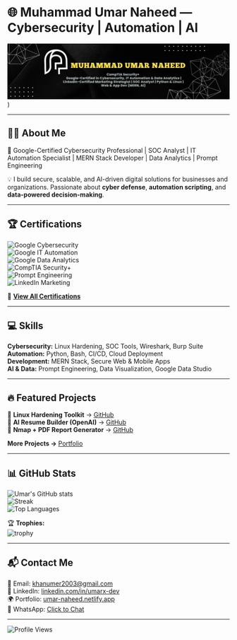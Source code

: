 # 🌐 Muhammad Umar Naheed — Cybersecurity | Automation | AI  

![Header GIF or Banner](https://github.com/umark-dev/UmarNaheed-Portfolio/blob/main/Black%20and%20Yellow%20Web%20Developer%20LinkedIn%20Banner%20(11).png))  

---

## 👨‍💻 About Me  
🔐 Google-Certified Cybersecurity Professional | SOC Analyst | IT Automation Specialist | MERN Stack Developer | Data Analytics | Prompt Engineering  

💡 I build secure, scalable, and AI-driven digital solutions for businesses and organizations. Passionate about **cyber defense**, **automation scripting**, and **data-powered decision-making**.  

---

## 🏆 Certifications  
![Google Cybersecurity](https://img.shields.io/badge/Google-Cybersecurity-blue)  
![Google IT Automation](https://img.shields.io/badge/Google-IT%20Automation-green)  
![Google Data Analytics](https://img.shields.io/badge/Google-Data%20Analytics-orange)  
![CompTIA Security+](https://img.shields.io/badge/CompTIA-Security+-red)  
![Prompt Engineering](https://img.shields.io/badge/Prompt-Engineering-purple)  
![LinkedIn Marketing](https://img.shields.io/badge/LinkedIn-Marketing-blue)  

🔗 [**View All Certifications**](https://linkedin.com/in/umarx-dev)  

---

## 💻 Skills  
**Cybersecurity:** Linux Hardening, SOC Tools, Wireshark, Burp Suite  
**Automation:** Python, Bash, CI/CD, Cloud Deployment  
**Development:** MERN Stack, Secure Web & Mobile Apps  
**AI & Data:** Prompt Engineering, Data Visualization, Google Data Studio  

---

## 🔥 Featured Projects  
🚀 **Linux Hardening Toolkit** → [GitHub](https://github.com/umark-dev/linux-hardening)  
🚀 **AI Resume Builder (OpenAI)** → [GitHub](https://github.com/umark-dev/ai-resume-builder)  
🚀 **Nmap + PDF Report Generator** → [GitHub](https://github.com/umark-dev/nmap-reports)  

**More Projects →** [Portfolio](https://umar-naheed.netlify.app)  

---

## 📊 GitHub Stats  
![Umar's GitHub stats](https://github-readme-stats.vercel.app/api?username=umark-dev&show_icons=true&theme=radical)  
![Streak](https://github-readme-streak-stats.herokuapp.com/?user=umark-dev&theme=radical)  
![Top Languages](https://github-readme-stats.vercel.app/api/top-langs/?username=umark-dev&layout=compact&theme=radical)  

🏆 **Trophies:**  
![trophy](https://github-profile-trophy.vercel.app/?username=umark-dev&theme=dracula)  

---

## 📬 Contact Me  
📧 Email: [khanumer2003@gmail.com](mailto:khanumer2003@gmail.com)  
🔗 LinkedIn: [linkedin.com/in/umarx-dev](https://linkedin.com/in/umarx-dev)  
🌍 Portfolio: [umar-naheed.netlify.app](https://umar-naheed.netlify.app)  
📱 WhatsApp: [Click to Chat](https://wa.me/923453500316)  

---

![Profile Views](https://komarev.com/ghpvc/?username=umark-dev&color=blue)  
